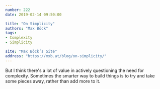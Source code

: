 ```yaml
---
number: 222
date: 2019-02-14 09:50:00

title: "On Simplicity"
authors: "Max Böck"
tags:
- Complexity
- Simplicity

site: "Max Böck’s Site"
address: "https://mxb.at/blog/on-simplicity/"
---
```


But I think there's a lot of value in actively questioning the need for complexity. Sometimes the smarter way to build things is to try and take some pieces away, rather than add more to it.
